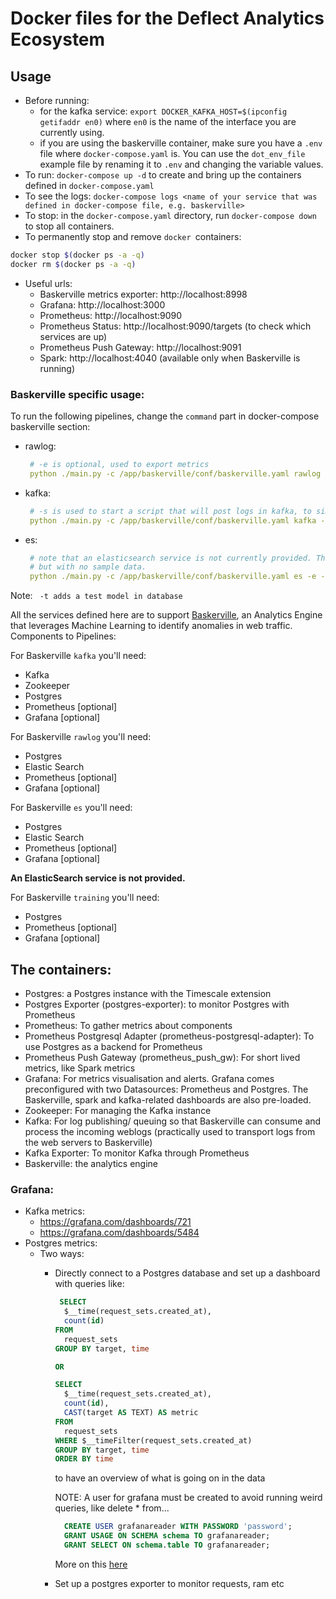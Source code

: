 # Docker files for the  Deflect Analytics Ecosystem
## Usage
- Before running: 
    - for the kafka service: `export DOCKER_KAFKA_HOST=$(ipconfig getifaddr en0)` where `en0` is the name of the interface you are currently using.
    - if you are using the baskerville container, make sure you have a `.env` file where `docker-compose.yaml` is. You can use the `dot_env_file` example file by renaming it to `.env` and
changing the variable values.
- To run: `docker-compose up -d` to create and bring up the containers defined in `docker-compose.yaml`
- To see the logs: `docker-compose logs <name of your service that was defined in docker-compose file, e.g. baskerville>`
- To stop: in the `docker-compose.yaml` directory, run `docker-compose down` to stop all containers.
- To permanently stop and remove `docker `containers:
```bash
docker stop $(docker ps -a -q)
docker rm $(docker ps -a -q)
```
- Useful urls:
    - Baskerville metrics exporter: http://localhost:8998
    - Grafana: http://localhost:3000
    - Prometheus: http://localhost:9090
    - Prometheus Status: http://localhost:9090/targets (to check which services are up)
    - Prometheus Push Gateway: http://localhost:9091
    - Spark: http://localhost:4040 (available only when Baskerville is running)

### Baskerville specific usage:
To run the following pipelines, change the `command` part in docker-compose baskerville section:
- rawlog: 
    ```yaml
     # -e is optional, used to export metrics
     python ./main.py -c /app/baskerville/conf/baskerville.yaml rawlog -e -t
    ```
- kafka:
    ```yaml
     # -s is used to start a script that will post logs in kafka, to simulate incoming log traffic
     python ./main.py -c /app/baskerville/conf/baskerville.yaml kafka -e -s -t
    ```
- es:
    ```yaml
     # note that an elasticsearch service is not currently provided. There is a dockerfile that can be used
     # but with no sample data.
     python ./main.py -c /app/baskerville/conf/baskerville.yaml es -e -t
    ```
  
 Note: ` -t adds a test model in database`
  
All the services defined here are to support [Baskerville](https://github.com/equalitie/baskerville), an Analytics Engine that leverages Machine Learning to identify anomalies in web traffic.
Components to Pipelines:

For Baskerville `kafka` you'll need:
  - Kafka
  - Zookeeper
  - Postgres
  - Prometheus  [optional]
  - Grafana     [optional]

For Baskerville `rawlog` you'll need:
  - Postgres
  - Elastic Search
  - Prometheus  [optional]
  - Grafana     [optional]

For Baskerville `es` you'll need:
  - Postgres
  - Elastic Search
  - Prometheus  [optional]
  - Grafana     [optional]

__An ElasticSearch service is not provided.__

For Baskerville `training` you'll need:
  - Postgres
  - Prometheus  [optional]
  - Grafana     [optional]

## The containers:
- Postgres: a Postgres instance with the Timescale extension
- Postgres Exporter (postgres-exporter): to monitor Postgres with Prometheus
- Prometheus: To gather metrics about components
- Prometheus Postgresql Adapter (prometheus-postgresql-adapter): To use Postgres as a backend for Prometheus
- Prometheus Push Gateway (prometheus_push_gw): For short lived metrics, like Spark metrics
- Grafana: For metrics visualisation and alerts. Grafana comes preconfigured with two Datasources: Prometheus and Postgres. The Baskerville, spark and kafka-related dashboards are also pre-loaded.
- Zookeeper: For managing the Kafka instance
- Kafka: For log publishing/ queuing so that Baskerville can consume and process the incoming weblogs (practically used to transport logs from the web servers to Baskerville)
- Kafka Exporter: To monitor Kafka through Prometheus
- Baskerville: the analytics engine

### Grafana:
- Kafka metrics:
    - https://grafana.com/dashboards/721
    - https://grafana.com/dashboards/5484
- Postgres metrics:
    - Two ways:
        - Directly connect to a Postgres database and set up a dashboard with queries like:
            ```sql
             SELECT
              $__time(request_sets.created_at),
              count(id)
            FROM
              request_sets
            GROUP BY target, time
            
            OR 
  
            SELECT
              $__time(request_sets.created_at),
              count(id),
              CAST(target AS TEXT) AS metric
            FROM
              request_sets
            WHERE $__timeFilter(request_sets.created_at)
            GROUP BY target, time
            ORDER BY time
            ```
           to have an overview of what is going on in the data
           
           NOTE: A user for grafana must be created to avoid running weird queries, like delete * from...
           ```sql
             CREATE USER grafanareader WITH PASSWORD 'password';
             GRANT USAGE ON SCHEMA schema TO grafanareader;
             GRANT SELECT ON schema.table TO grafanareader;
          ```
          
          More on this [here](https://github.com/grafana/grafana/blob/master/docs/sources/features/datasources/postgres.md)
        - Set up a postgres exporter to monitor requests, ram etc

